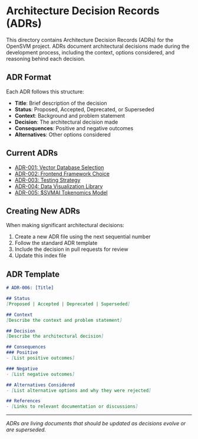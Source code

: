 # Architecture Decision Records (ADRs)

This directory contains Architecture Decision Records (ADRs) for the OpenSVM project. ADRs document architectural decisions made during the development process, including the context, options considered, and reasoning behind each decision.

## ADR Format

Each ADR follows this structure:
- **Title**: Brief description of the decision
- **Status**: Proposed, Accepted, Deprecated, or Superseded
- **Context**: Background and problem statement
- **Decision**: The architectural decision made
- **Consequences**: Positive and negative outcomes
- **Alternatives**: Other options considered

## Current ADRs

- [ADR-001: Vector Database Selection](./001-vector-database-selection.md)
- [ADR-002: Frontend Framework Choice](./002-frontend-framework-choice.md)
- [ADR-003: Testing Strategy](./003-testing-strategy.md)
- [ADR-004: Data Visualization Library](./004-data-visualization-library.md)
- [ADR-005: $SVMAI Tokenomics Model](./005-svmai-tokenomics-model.md)

## Creating New ADRs

When making significant architectural decisions:

1. Create a new ADR file using the next sequential number
2. Follow the standard ADR template
3. Include the decision in pull requests for review
4. Update this index file

## ADR Template

```markdown
# ADR-006: [Title]

## Status
[Proposed | Accepted | Deprecated | Superseded]

## Context
[Describe the context and problem statement]

## Decision
[Describe the architectural decision]

## Consequences
### Positive
- [List positive outcomes]

### Negative
- [List negative outcomes]

## Alternatives Considered
- [List alternative options and why they were rejected]

## References
- [Links to relevant documentation or discussions]
```

---

*ADRs are living documents that should be updated as decisions evolve or are superseded.*